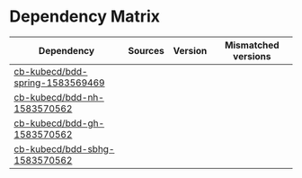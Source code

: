 # Dependency Matrix

Dependency | Sources | Version | Mismatched versions
---------- | ------- | ------- | -------------------
[cb-kubecd/bdd-spring-1583569469](https://github.com/cb-kubecd/bdd-spring-1583569469.git) |  | []() | 
[cb-kubecd/bdd-nh-1583570562](https://github.com/cb-kubecd/bdd-nh-1583570562.git) |  | []() | 
[cb-kubecd/bdd-gh-1583570562](https://github.com/cb-kubecd/bdd-gh-1583570562.git) |  | []() | 
[cb-kubecd/bdd-sbhg-1583570562](https://github.com/cb-kubecd/bdd-sbhg-1583570562.git) |  | []() | 

